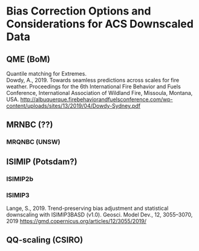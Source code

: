 # Bias Correction Options and Considerations for ACS Downscaled Data

## QME (BoM)
Quantile matching for Extremes.  
Dowdy, A., 2019. Towards seamless predictions across scales for fire weather. Proceedings for the 6th International Fire Behavior and Fuels Conference, International Association of Wildland Fire, Missoula, Montana, USA.
http://albuquerque.firebehaviorandfuelsconference.com/wp-content/uploads/sites/13/2019/04/Dowdy-Sydney.pdf

## MRNBC (??)

### MRQNBC (UNSW)


## ISIMIP (Potsdam?)

### ISIMIP2b

### ISIMIP3
Lange, S., 2019. Trend-preserving bias adjustment and statistical downscaling with ISIMIP3BASD (v1.0). Geosci. Model Dev., 12, 3055–3070, 2019
https://gmd.copernicus.org/articles/12/3055/2019/

## QQ-scaling (CSIRO)
